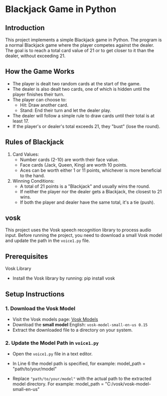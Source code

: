 # Blackjack Game in Python
## Introduction
This project implements a simple Blackjack game in Python. The program is a normal Blackjack game where the player competes against the dealer. The goal is to reach a total card value of 21 or to get closer to it than the dealer, without exceeding 21.

## How the Game Works
   - The player is dealt two random cards at the start of the game.
   - The dealer is also dealt two cards, one of which is hidden until the player finishes their turn.
   - The player can choose to:
      - Hit: Draw another card.
      - Stand: End their turn and let the dealer play.
   - The dealer will follow a simple rule to draw cards until their total is at least 17.
   - If the player's or dealer's total exceeds 21, they "bust" (lose the round).
## Rules of Blackjack
1. Card Values:
   - Number cards (2-10) are worth their face value.
   - Face cards (Jack, Queen, King) are worth 10 points.
   - Aces can be worth either 1 or 11 points, whichever is more beneficial to the hand.
2. Winning Conditions:
   - A total of 21 points is a "Blackjack" and usually wins the round.
   - If neither the player nor the dealer gets a Blackjack, the closest to 21 wins.
   - If both the player and dealer have the same total, it's a tie (push).




## vosk

This project uses the Vosk speech recognition library to process audio input. Before running the project, you need to download a small Vosk model and update the path in the `voice1.py` file.

## Prerequisites
   
 Vosk Library
   - Install the Vosk library by running:
     pip install vosk


## Setup Instructions

### 1. Download the Vosk Model
   - Visit the Vosk models page: [Vosk Models](https://alphacephei.com/vosk/models)
   - Download the **small model** 
     English: `vosk-model-small-en-us 0.15`
   - Extract the downloaded file to a directory on your system.

### 2. Update the Model Path in `voice1.py`
   - Open the `voice1.py` file in a text editor.
     
   - In Line 6 the model path is specified, for example:
     model_path = "path/to/your/model"

   - Replace `"path/to/your/model"` with the actual path to the extracted model directory. For example:
     model_path = "C:/vosk/vosk-model-small-en-us"

